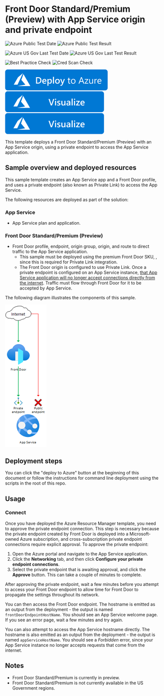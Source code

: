 # Front Door Standard/Premium (Preview) with App Service origin and private endpoint

![Azure Public Test Date](https://azurequickstartsservice.blob.core.windows.net/badges/201-front-door-standard-premium-app-service-private-link/PublicLastTestDate.svg)
![Azure Public Test Result](https://azurequickstartsservice.blob.core.windows.net/badges/201-front-door-standard-premium-app-service-private-link/PublicDeployment.svg)

![Azure US Gov Last Test Date](https://azurequickstartsservice.blob.core.windows.net/badges/201-front-door-standard-premium-app-service-private-link/FairfaxLastTestDate.svg)
![Azure US Gov Last Test Result](https://azurequickstartsservice.blob.core.windows.net/badges/201-front-door-standard-premium-app-service-private-link/FairfaxDeployment.svg)

![Best Practice Check](https://azurequickstartsservice.blob.core.windows.net/badges/201-front-door-standard-premium-app-service-private-link/BestPracticeResult.svg)
![Cred Scan Check](https://azurequickstartsservice.blob.core.windows.net/badges/201-front-door-standard-premium-app-service-private-link/CredScanResult.svg)

[![Deploy To Azure](https://raw.githubusercontent.com/Azure/azure-quickstart-templates/master/1-CONTRIBUTION-GUIDE/images/deploytoazure.svg?sanitize=true)](https://portal.azure.com/#create/Microsoft.Template/uri/https%3A%2F%2Fraw.githubusercontent.com%2FAzure%2Fazure-quickstart-templates%2Fmaster%2F201-front-door-standard-premium-app-service-private-link%2Fazuredeploy.json)  [![Visualize](https://raw.githubusercontent.com/Azure/azure-quickstart-templates/master/1-CONTRIBUTION-GUIDE/images/visualizebutton.svg?sanitize=true)](http://armviz.io/#/?load=https%3A%2F%2Fraw.githubusercontent.com%2FAzure%2Fazure-quickstart-templates%2Fmaster%2F201-front-door-standard-premium-app-service-private-link%2Fazuredeploy.json)
[![Visualize](https://raw.githubusercontent.com/Azure/azure-quickstart-templates/master/1-CONTRIBUTION-GUIDE/images/visualizebutton.svg?sanitize=true)](http://armviz.io/#/?load=https%3A%2F%2Fraw.githubusercontent.com%2FAzure%2Fazure-quickstart-templates%2Fmaster%2F201-front-door-standard-premium-app-service-private-link%2Fazuredeploy.json)

This template deploys a Front Door Standard/Premium (Preview) with an App Service origin, using a private endpoint to access the App Service application.

## Sample overview and deployed resources

This sample template creates an App Service app and a Front Door profile, and uses a private endpoint (also known as Private Link) to access the App Service.

The following resources are deployed as part of the solution:

### App Service
- App Service plan and application.

### Front Door Standard/Premium (Preview)
- Front Door profile, endpoint, origin group, origin, and route to direct traffic to the App Service application.
  - This sample must be deployed using the premium Front Door SKU, , since this is required for Private Link integration.
  - The Front Door origin is configured to use Private Link. Once a private endpoint is configured on an App Service instance, [that App Service application will no longer accept connections directly from the internet](https://docs.microsoft.com/azure/app-service/networking/private-endpoint). Traffic must flow through Front Door for it to be accepted by App Service.

The following diagram illustrates the components of this sample.

![Architecture diagram showing traffic inspected by App Service access restrictions.](images/diagram.png)

## Deployment steps

You can click the "deploy to Azure" button at the beginning of this document or follow the instructions for command line deployment using the scripts in the root of this repo.

## Usage

### Connect

Once you have deployed the Azure Resource Manager template, you need to approve the private endpoint connection. This step is necessary because the private endpoint created by Front Door is deployed into a Microsoft-owned Azure subscription, and cross-subscription private endpoint connections require explicit approval. To approve the private endpoint:
1. Open the Azure portal and navigate to the App Service application.
2. Click the **Networking** tab, and then click **Configure your private endpoint connections**.
3. Select the private endpoint that is awaiting approval, and click the **Approve** button. This can take a couple of minutes to complete.

After approving the private endpoint, wait a few minutes before you attempt to access your Front Door endpoint to allow time for Front Door to propagate the settings throughout its network.

You can then access the Front Door endpoint. The hostname is emitted as an output from the deployment - the output is named `frontDoorEndpointHostName`. You should see an App Service welcome page. If you see an error page, wait a few minutes and try again.

You can also attempt to access the App Service hostname directly. The hostname is also emitted as an output from the deployment - the output is named `appServiceHostName`. You should see a _Forbidden_ error, since your App Service instance no longer accepts requests that come from the internet.

## Notes

- Front Door Standard/Premium is currently in preview.
- Front Door Standard/Premium is not currently available in the US Government regions.
